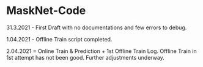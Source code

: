 # MaskNet-Code

31.3.2021 - First Draft with no documentations and few errors to debug.

1.04.2021 - Offline Train script completed. 

2.04.2021 = Online Train & Prediction + 1st Offline Train Log.
            Offline Train in 1st attempt has not been good. Further adjustments underway.
